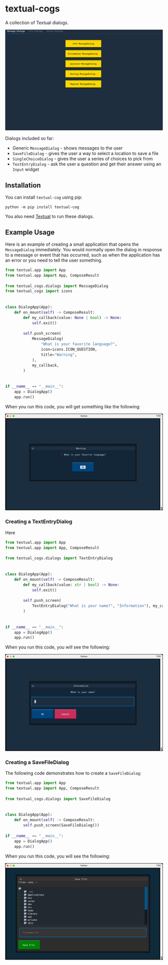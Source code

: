 # textual-cogs

A collection of Textual dialogs.

![screenshot](https://github.com/driscollis/textual-cogs/blob/main/images/cog_demo.gif)

Dialogs included so far:

- Generic `MessageDialog` - shows messages to the user
- `SaveFileDialog` - gives the user a way to select a location to save a file
- `SingleChoiceDialog` - gives the user a series of choices to pick from
- `TextEntryDialog` - ask the user a question and get their answer using an `Input` widget

## Installation

You can install `textual-cog` using pip:

```
python -m pip install textual-cog
```

You also need [Textual](https://github.com/Textualize/textual) to run these dialogs.

## Example Usage

Here is an example of creating a small application that opens the `MessageDialog` immediately. You would normally open the dialog in response to a message or event that has occurred, such as when the application has an error or you need to tell the user something.

```python
from textual.app import App
from textual.app import App, ComposeResult

from textual_cogs.dialogs import MessageDialog
from textual_cogs import icons


class DialogApp(App):
    def on_mount(self) -> ComposeResult:
        def my_callback(value: None | bool) -> None:
            self.exit()

        self.push_screen(
            MessageDialog(
                "What is your favorite language?",
                icon=icons.ICON_QUESTION,
                title="Warning",
            ),
            my_callback,
        )


if __name__ == "__main__":
    app = DialogApp()
    app.run()
```

When you run this code, you will get something like the following:

![screenshot](https://github.com/driscollis/textual-cogs/blob/main/images/message_dialog.jpg)

### Creating a TextEntryDialog

Here 

```python
from textual.app import App
from textual.app import App, ComposeResult

from textual_cogs.dialogs import TextEntryDialog


class DialogApp(App):
    def on_mount(self) -> ComposeResult:
        def my_callback(value: str | bool) -> None:
            self.exit()

        self.push_screen(
            TextEntryDialog("What is your name?", "Information"), my_callback
        )


if __name__ == "__main__":
    app = DialogApp()
    app.run()
```

When you run this code, you will see the following:

![screenshot](https://github.com/driscollis/textual-cogs/blob/main/images/text_entry_dialog.jpg)

### Creating a SaveFileDialog

The following code demonstrates how to create a `SaveFileDialog`:

```python
from textual.app import App
from textual.app import App, ComposeResult

from textual_cogs.dialogs import SaveFileDialog


class DialogApp(App):
    def on_mount(self) -> ComposeResult:        
        self.push_screen(SaveFileDialog())

if __name__ == "__main__":
    app = DialogApp()
    app.run()
```

When you run this code, you will see the following:

![screenshot](https://github.com/driscollis/textual-cogs/blob/main/images/save_file_dialog.jpg)
